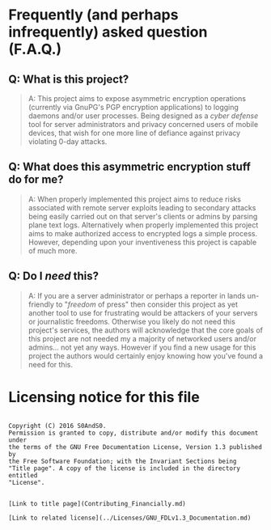 # Frequently (and perhaps infrequently) asked question (F.A.Q.)

## Q: What is this project?

 > A: This project aims to expose asymmetric encryption operations (currently
 via GnuPG's PGP encryption applications) to logging daemons and/or user
 processes. Being designed as a *cyber defense* tool for server administrators
 and privacy concerned users of mobile devices, that wish for one more line of
 defiance against privacy violating 0-day attacks.

## Q: What does this asymmetric encryption stuff do for me?

 > A: When properly implemented this project aims to reduce risks associated
 with remote server exploits leading to secondary attacks being easily carried
 out on that server's clients or admins by parsing plane text logs.
 Alternatively when properly implemented this project aims to make authorized
 access to encrypted logs a simple process. However, depending upon your
 inventiveness this project is capable of much more.

## Q: Do I *need* this?

 > A: If you are a server administrator or perhaps a reporter in lands
 un-friendly to "*freedom* of press" then consider this project as yet another
 tool to use for frustrating would be attackers of your servers or
 journalistic freedoms. Otherwise you likely do not need this project's
 services, the authors will acknowledge that the core goals of this project
 are not needed my a majority of networked users and/or admins... not yet any
 ways. However if you find a new usage for this project the authors would
 certainly enjoy knowing how you've found a need for this.

# Licensing notice for this file

 > ```
    Copyright (C) 2016 S0AndS0.
    Permission is granted to copy, distribute and/or modify this document under
    the terms of the GNU Free Documentation License, Version 1.3 published by
    the Free Software Foundation; with the Invariant Sections being
    "Title page". A copy of the license is included in the directory entitled
    "License".
```

[Link to title page](Contributing_Financially.md)

[Link to related license](../Licenses/GNU_FDLv1.3_Documentation.md)
